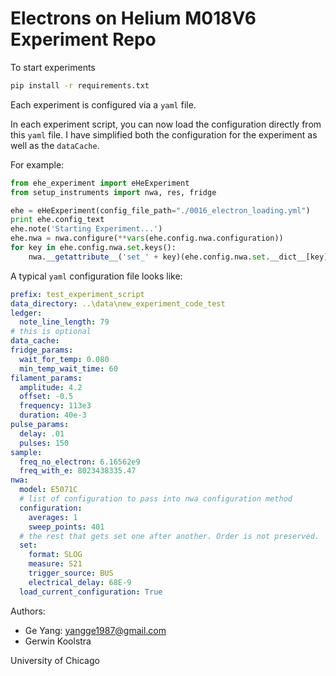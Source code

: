 # Electrons on Helium M018V6 Experiment Repo

To start experiments
```bash
pip install -r requirements.txt
```

Each experiment is configured via a `yaml` file.

In each experiment script, you can now load the configuration directly from this `yaml` file. I have simplified both the configuration for the experiment as well as the `dataCache`.
 
For example: 

```python
from ehe_experiment import eHeExperiment
from setup_instruments import nwa, res, fridge

ehe = eHeExperiment(config_file_path="./0016_electron_loading.yml")
print ehe.config_text
ehe.note('Starting Experiment...')
ehe.nwa = nwa.configure(**vars(ehe.config.nwa.configuration))
for key in ehe.config.nwa.set.keys():
    nwa.__getattribute__('set_' + key)(ehe.config.nwa.set.__dict__[key])
```

A typical `yaml` configuration file looks like:

```yaml
prefix: test_experiment_script
data_directory: ..\data\new_experiment_code_test
ledger:
  note_line_length: 79
# this is optional
data_cache:
fridge_params:
  wait_for_temp: 0.080
  min_temp_wait_time: 60
filament_params:
  amplitude: 4.2
  offset: -0.5
  frequency: 113e3
  duration: 40e-3
pulse_params:
  delay: .01
  pulses: 150
sample:
  freq_no_electron: 6.16562e9
  freq_with_e: 8023438335.47
nwa:
  model: E5071C
  # list of configuration to pass into nwa configuration method
  configuration:
    averages: 1
    sweep_points: 401
  # the rest that gets set one after another. Order is not preserved.
  set:
    format: SLOG
    measure: S21
    trigger_source: BUS
    electrical_delay: 68E-9
  load_current_configuration: True

```


Authors:
- Ge Yang: yangge1987@gmail.com
- Gerwin Koolstra

University of Chicago